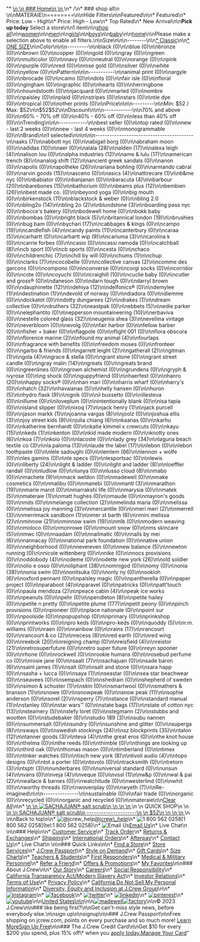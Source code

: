 "*   [\n    \n    ### Home\n    \n    ](/)\n*   /\n*   ### shop all\n    \n\nMATERAIE\n========\n\nHide Filters\n\nFeatured\n\n*   Featured\n*   Price: Low - High\n*   Price: High - Low\n*   Top Rated\n*   New Arrival\n\n**Pick up today** Select a store\n\n1 item\n\n[shop all](/all/?crawl=no)\n\n[women](/all/womens?crawl=no)\n\n[men](/all/mens?crawl=no)\n\n[girls](/all/girls?crawl=no)\n\n[boys](/all/boys?crawl=no)\n\n[baby](/all/baby?crawl=no)\n\n[home](/all/home?crawl=no)\n\nPlease make a selection above to enable all filters.\n\nSize\n\n\n--------\n\n[*   Classic](/all/?brand=MATERAIE&crawl=no&fit=Classic)\n\n[*   ONE SIZE](/all/?brand=MATERAIE&crawl=no&size=ONE%20SIZE)\n\nColor\n\n\n---------\n\nblack (0)\n\nblue (0)\n\nbronze (0)\n\nbrown (0)\n\ncopper (0)\n\ngold (0)\n\ngray (0)\n\ngreen (0)\n\nmulticolor (0)\n\nnavy (0)\n\nneutral (0)\n\norange (0)\n\npink (0)\n\npurple (0)\n\nred (0)\n\nrose gold (0)\n\nsilver (0)\n\nwhite (0)\n\nyellow (0)\n\nPattern\n\n\n-----------\n\nanimal print (0)\n\nargyle (0)\n\nbrocade (0)\n\ncamo (0)\n\ndots (0)\n\nfair isle (0)\n\nfloral (0)\n\ngingham (0)\n\ngraphic (0)\n\nhearts (0)\n\nherringbone (0)\n\nhoundstooth (0)\n\njacquard (0)\n\nmarled (0)\n\nombre (0)\n\npaisley (0)\n\nplaid (0)\n\nstripes (0)\n\nstars (0)\n\ntie dye (0)\n\ntropical (0)\n\nother prints (0)\n\nPrice\n\n\n---------\n\nMin: $52 / Max: $52\n\n$52$52\n\nDiscount\n\n\n------------\n\n70% and above (0)\n\n60% - 70% off (0)\n\n40% - 60% off (0)\n\nless than 40% off (0)\n\nTrending\n\n\n------------\n\nbest seller (0)\n\ntop rated (0)\n\nnew - last 2 weeks (0)\n\nnew - last 4 weeks (0)\n\nmonogrammable (0)\n\nBrand\n\n1 selected[](/all/?crawl=no)\n\n\n\n\n-----------------------------------------\n\n[](/all/?brand=AAKS,MATERAIE&crawl=no)aaks (7)\n\nabbott nyc (0)\n\nabigail borg (0)\n\nabraham moon (0)\n\n[](/all/?brand=ADIDAS,MATERAIE&crawl=no)adidas (10)\n\naer (0)\n\n[](/all/?brand=ALALA,MATERAIE&crawl=no)alala (28)\n\n[](/all/?brand=ALDEN,MATERAIE&crawl=no)alden (17)\n\n[](/all/?brand=ALEXA%20LEIGH,MATERAIE&crawl=no)alexa leigh (4)\n\nalison lou (0)\n\n[](/all/?brand=ALPHA%20INDUSTRIES,MATERAIE&crawl=no)alpha industries (12)\n\n[](/all/?brand=AME%20%26%20LULU,MATERAIE&crawl=no)ame & lulu (17)\n\n[](/all/?brand=AMERICAN%20TRENCH,MATERAIE&crawl=no)american trench (8)\n\n[](/all/?brand=ANALOG%3ASHIFT,MATERAIE&crawl=no)analog:shift (12)\n\nancient greek sandals (0)\n\nanon (0)\n\napolis (0)\n\n[](/all/?brand=APOTHEKE,MATERAIE&crawl=no)apotheke (26)\n\nariana bohling (0)\n\narmando cabral (0)\n\n[](/all/?brand=ARVIN%20GOODS,MATERAIE&crawl=no)arvin goods (15)\n\nasceno (0)\n\n[](/all/?brand=ASICS,MATERAIE&crawl=no)asics (4)\n\n[](/all/?brand=ATTIRECARE,MATERAIE&crawl=no)attirecare (1)\n\nb&me nyc (0)\n\nbabiator (0)\n\nbanjanan (0)\n\n[](/all/?brand=BARACUTA,MATERAIE&crawl=no)baracuta (4)\n\n[](/all/?brand=BARBOUR,MATERAIE&crawl=no)barbour (20)\n\n[](/all/?brand=BAREBONES,MATERAIE&crawl=no)barebones (15)\n\nbathorium (0)\n\n[](/all/?brand=BEAMS%20PLUS,MATERAIE&crawl=no)beams plus (12)\n\n[](/all/?brand=BEMBIEN,MATERAIE&crawl=no)bembien (26)\n\nbest made co. (0)\n\nbeyond yoga (0)\n\nbig mouth (0)\n\n[](/all/?brand=Birkenstock,MATERAIE&crawl=no)birkenstock (11)\n\nblackstock & weber (0)\n\nbling 2.0 (0)\n\n[](/all/?brand=BLING2O,MATERAIE&crawl=no)bling2o (14)\n\n[](/all/?brand=BLING%202o,MATERAIE&crawl=no)bling 2o (2)\n\n[](/all/?brand=BLUNDSTONE,MATERAIE&crawl=no)blundstone (3)\n\nboarding pass nyc (0)\n\nbocce's bakery (0)\n\nbodewell home (0)\n\nbokk baby (0)\n\nbombas (0)\n\n[](/all/?brand=BRIGHT%20BLACK,MATERAIE&crawl=no)bright black (5)\n\n[](/all/?brand=BRITANNICAL%20LONDON,MATERAIE&crawl=no)britannical london (19)\n\nbrushies (0)\n\nbug bam (0)\n\n[](/all/?brand=BYCHARI,MATERAIE&crawl=no)bychari (17)\n\ncabbages & kings (0)\n\n[](/all/?brand=CAMPO,MATERAIE&crawl=no)campo (19)\n\n[](/all/?brand=CANDLEFISH,MATERAIE&crawl=no)candlefish (4)\n\n[](/all/?brand=CANDY%20PAINTS,MATERAIE&crawl=no)candy paints (11)\n\ncanterbury (0)\n\n[](/all/?brand=CARAA,MATERAIE&crawl=no)caraa (5)\n\ncarhartt (0)\n\n[](/all/?brand=CARHARTT%20WIP,MATERAIE&crawl=no)carhartt wip (9)\n\n[](/all/?brand=CARIUMA,MATERAIE&crawl=no)cariuma (3)\n\ncarolina k (0)\n\ncarrie forbes (0)\n\ncasio (0)\n\ncassi namoda (0)\n\n[](/all/?brand=CATCHBALL,MATERAIE&crawl=no)catchball (8)\n\ncb sport (0)\n\ncb sports (0)\n\ncesta (0)\n\nchaco (0)\n\n[](/all/?brand=CHILDRENCHIC,MATERAIE&crawl=no)childrenchic (7)\n\nchill by will (0)\n\n[](/all/?brand=CHUMS,MATERAIE&crawl=no)chums (1)\n\nchup (0)\n\n[](/all/?brand=CLARKS,MATERAIE&crawl=no)clarks (7)\n\ncocobelle (0)\n\n[](/all/?brand=COLLECTIVE%20CANVAS,MATERAIE&crawl=no)collective canvas (2)\n\ncomme des garcons (0)\n\ncompono (0)\n\nconverse (0)\n\ncorgi socks (0)\n\ncorridor (0)\n\ncote (0)\n\ncoyuchi (0)\n\n[](/all/?brand=CRAIGHILL,MATERAIE&crawl=no)craighill (10)\n\ncuclie baby (0)\n\ncutler and gross® (0)\n\ndaneson (0)\n\ndarn tough (0)\n\ndarryl brown (0)\n\n[](/all/?brand=DAUPHINETTE,MATERAIE&crawl=no)dauphinette (12)\n\n[](/all/?brand=DEHIYA,MATERAIE&crawl=no)dehiya (12)\n\ndelfonics® (0)\n\n[](/all/?brand=DEMYLEE,MATERAIE&crawl=no)demylee (1)\n\n[](/all/?brand=DESTINATION,MATERAIE&crawl=no)destination (1)\n\ndevold of norway (0)\n\ndiadora (0)\n\ndiemme (0)\n\ndockatot (0)\n\n[](/all/?brand=DOTTY%20DUNGAREES,MATERAIE&crawl=no)dotty dungarees (2)\n\n[](/all/?brand=DRAKES,MATERAIE&crawl=no)drakes (1)\n\ndream collective (0)\n\n[](/all/?brand=DRUTHERS,MATERAIE&crawl=no)druthers (32)\n\neastpak (0)\n\n[](/all/?brand=EBBETS,MATERAIE&crawl=no)ebbets (5)\n\nedie parker (0)\n\nelephantito (0)\n\n[](/all/?brand=EPPERSON%20MOUNTAINEERING,MATERAIE&crawl=no)epperson mountaineering (10)\n\nerbaviva (0)\n\n[](/all/?brand=ESTELLE%20COLORED%20GLASS,MATERAIE&crawl=no)estelle colored glass (32)\n\n[](/all/?brand=EUGENIA%20SHEA,MATERAIE&crawl=no)eugenia shea (3)\n\neveliina vintage (0)\n\neverbloom (0)\n\nevolg (0)\n\nfair harbor (0)\n\nfellow barber (0)\n\nfisher + baker (0)\n\nflagpole (0)\n\nflight 001 (0)\n\nflora obscura (0)\n\n[](/all/?brand=FLORENCE%20MARINE,MATERAIE&crawl=no)florence marine (2)\n\n[](/all/?brand=FOUND%20MY%20ANIMAL,MATERAIE&crawl=no)found my animal (4)\n\nfourlaps (0)\n\nfragrance with benefits (0)\n\nfreedom moses (0)\n\nfronteer (0)\n\ngarbo & friends (0)\n\n[](/all/?brand=GARRETT%20LEIGHT,MATERAIE&crawl=no)garrett leight (2)\n\n[](/all/?brand=GATHERALL,MATERAIE&crawl=no)gatherall (2)\n\n[](/all/?brand=GITMAN,MATERAIE&crawl=no)gitman (1)\n\n[](/all/?brand=GOLA,MATERAIE&crawl=no)gola (4)\n\ngrace & stella (0)\n\ngrant stone (0)\n\ngrant street candle (0)\n\n[](/all/?brand=GRAY%20MALIN,MATERAIE&crawl=no)gray malin (14)\n\ngreats (0)\n\ngreats brand (0)\n\ngreenlines (0)\n\ngrown alchemist (0)\n\ngrundens (0)\n\ngryph & ivyrose (0)\n\ng shock (0)\n\nguppyfriend (0)\n\nhaerfest (0)\n\n[](/all/?brand=HANRO,MATERAIE&crawl=no)hanro (20)\n\nhappy socks® (0)\n\nhari mari (0)\n\nharris wharf (0)\n\nharry's (0)\n\n[](/all/?brand=HATCH,MATERAIE&crawl=no)hatch (32)\n\n[](/all/?brand=HAVAIANAS,MATERAIE&crawl=no)havaianas (5)\n\nhelly hansen (0)\n\n[](/all/?brand=HURON,MATERAIE&crawl=no)huron (5)\n\n[](/all/?brand=HYDRO%20FLASK,MATERAIE&crawl=no)hydro flask (9)\n\nignik (0)\n\nil bussetto (0)\n\nillesteva (0)\n\nillume (0)\n\niloveplum (0)\n\nintentionally blank (0)\n\nisa tapia (0)\n\nisland slipper (0)\n\n[](/all/?brand=IXOQ,MATERAIE&crawl=no)ixoq (7)\n\n[](/all/?brand=JACK%20HENRY,MATERAIE&crawl=no)jack henry (1)\n\njack purcell (0)\n\n[](/all/?brand=JASON%20MARKK,MATERAIE&crawl=no)jason markk (1)\n\n[](/all/?brand=JOANNA%20VARGAS,MATERAIE&crawl=no)joanna vargas (8)\n\njoolz (0)\n\n[](/all/?brand=JOSHUA%20ELLIS,MATERAIE&crawl=no)joshua ellis (3)\n\n[](/all/?brand=JOY%20STREET%20KIDS,MATERAIE&crawl=no)joy street kids (9)\n\n[](/all/?brand=Julia%20Chiang,MATERAIE&crawl=no)julia chiang (6)\n\nkaanas (0)\n\nkarhu (0)\n\nkatherine bernhardt (0)\n\nkatie kimmel x crewcuts (0)\n\n[](/all/?brand=KAYU,MATERAIE&crawl=no)kayu (15)\n\n[](/all/?brand=KEDS,MATERAIE&crawl=no)keds (1)\n\nkenton (0)\n\nkid made modern (0)\n\n[](/all/?brand=KNOTTY%20ONES,MATERAIE&crawl=no)knotty ones (6)\n\n[](/all/?brand=KOA,MATERAIE&crawl=no)koa (7)\n\nkoio (0)\n\nlacoste (0)\n\n[](/all/?brand=LADY%20GREY,MATERAIE&crawl=no)lady grey (34)\n\n[](/all/?brand=LAGUNA%20BEACH%20TEXTILE%20CO,MATERAIE&crawl=no)laguna beach textile co (3)\n\n[](/all/?brand=LA%20PALOMA,MATERAIE&crawl=no)la paloma (13)\n\n[](/all/?brand=LAUDE%20THE%20LABEL,MATERAIE&crawl=no)laude the label (17)\n\nlebon (0)\n\nlebon toothpaste (0)\n\nlele sadoughi (0)\n\n[](/all/?brand=LEMLEM,MATERAIE&crawl=no)lemlem (66)\n\nlennon + wolfe (0)\n\nles gamins (0)\n\nle specs (0)\n\nlesportsac (0)\n\nlewis (0)\n\n[](/all/?brand=LIBERTY,MATERAIE&crawl=no)liberty (24)\n\nlight & ladder (0)\n\n[](/all/?brand=LIGHT%20AND%20LADDER,MATERAIE&crawl=no)light and ladder (8)\n\nloeffler randall (0)\n\nludlow (0)\n\nlunya (0)\n\n[](/all/?brand=LUSSO%20CLOUD,MATERAIE&crawl=no)lusso cloud (8)\n\nmabo (0)\n\n[](/all/?brand=MACHETE,MATERAIE&crawl=no)machete (9)\n\nmack weldon (0)\n\nmadewell (0)\n\nmake cosmetics (0)\n\nmalibu (0)\n\nmanebi (0)\n\n[](/all/?brand=MANTL,MATERAIE&crawl=no)mantl (3)\n\n[](/all/?brand=MARATHON,MATERAIE&crawl=no)marathon (19)\n\nmarie marot (0)\n\nmarrakshi life (0)\n\nmarysia (0)\n\n[](/all/?brand=MATEK,MATERAIE&crawl=no)matek (5)\n\n[](/all/?crawl=no)materaie (1)\n\nmatt hughes (0)\n\nmaude (0)\n\nmayron's goods (0)\n\nmds (0)\n\n[](/all/?brand=MATERAIE,MELANGE%20COLLECTION&crawl=no)melange collection (2)\n\nmelinda maria (0)\n\nmelissa (0)\n\n[](/all/?brand=MATERAIE,MELISSA%20JOY%20MANNING&crawl=no)melissa joy manning (3)\n\nmercantile (0)\n\n[](/all/?brand=MATERAIE,MERI%20MERI&crawl=no)meri meri (2)\n\n[](/all/?brand=MATERAIE,MERRELL&crawl=no)merrell (3)\n\n[](/all/?brand=MATERAIE,MERRIMACK%20SANDBORN&crawl=no)merrimack sandborn (1)\n\n[](/all/?brand=MATERAIE,MER%20ST%20BARTH&crawl=no)mer st barth (8)\n\n[](/all/?brand=MATERAIE,MINI%20MELISSA&crawl=no)mini melissa (2)\n\n[](/all/?brand=MATERAIE,MINNOW&crawl=no)minnow (21)\n\n[](/all/?brand=MATERAIE,MINNOW%20SWIM&crawl=no)minnow swim (19)\n\nmlb (0)\n\nmodern weaving (0)\n\nmoloco (0)\n\nmonrowe (0)\n\nmount snow (0)\n\n[](/all/?brand=MATERAIE,MS%20SKINCARE&crawl=no)ms skincare (5)\n\nmwc (0)\n\nnaadam (0)\n\n[](/all/?brand=MATERAIE,NAILMATIC&crawl=no)nailmatic (6)\n\n[](/all/?brand=MATERAIE,NAILS%20BY%20MEI&crawl=no)nails by mei (6)\n\nnannacay (0)\n\nnational park foundation (0)\n\nnative union (0)\n\nneighborhood (0)\n\nnevereven (0)\n\n[](/all/?brand=MATERAIE,New%20Balance&crawl=no)new balance (5)\n\nnewton running (0)\n\nnicole wittenberg (0)\n\nnike (0)\n\nnocs provisions (0)\n\n[](/all/?brand=MATERAIE,ODDOBODY&crawl=no)oddobody (4)\n\nodeme (0)\n\n[](/all/?brand=MATERAIE,ODETTE%20NEW%20YORK&crawl=no)odette new york (26)\n\nold soldier (0)\n\nolio e osso (0)\n\n[](/all/?brand=MATERAIE,OLIPHANT&crawl=no)oliphant (38)\n\nomnigod (0)\n\nomy (0)\n\n[](/all/?brand=MATERAIE,ONIA&crawl=no)onia (38)\n\nonia swim (0)\n\nonitsuka (0)\n\nonly ny (0)\n\n[](/all/?brand=MATERAIE,OOKIOH&crawl=no)ookioh (6)\n\noxford pennant (0)\n\npaisley magic (0)\n\npantherella (0)\n\npaper project (0)\n\n[](/all/?brand=MATERAIE,PARABOOT&crawl=no)paraboot (4)\n\nparavel (0)\n\npatricks (0)\n\npatt'touch (0)\n\n[](/all/?brand=MATERAIE,PAULA%20MENDOZA&crawl=no)paula mendoza (2)\n\n[](/all/?brand=MATERAIE,PEACE%20CABIN&crawl=no)peace cabin (4)\n\npeak ice works (0)\n\npeanuts (0)\n\npehr (0)\n\n[](/all/?brand=MATERAIE,PENDLETON&crawl=no)pendleton (8)\n\npetite hailey (0)\n\npetite n pretty (0)\n\n[](/all/?brand=MATERAIE,PETITE%20PLUME&crawl=no)petite plume (177)\n\npetit peony (0)\n\npinch provisions (0)\n\npioneer (0)\n\nplace nationale (0)\n\npoint sur (0)\n\npoolside (0)\n\npopupshop (0)\n\nprimary (0)\n\nprinkshop (0)\n\nprintworks (0)\n\npro keds (0)\n\npro-keds (0)\n\n[](/all/?brand=MATERAIE,QUODDY&crawl=no)quoddy (5)\n\nr.m. williams (0)\n\nraen (0)\n\nrainbow (0)\n\n[](/all/?brand=MATERAIE,RAINS&crawl=no)rains (17)\n\nrancourt (0)\n\n[](/all/?brand=MATERAIE,RANCOURT%20%26%20CO&crawl=no)rancourt & co (2)\n\n[](/all/?brand=MATERAIE,RECESS&crawl=no)recess (8)\n\nred earth (0)\n\nred wing (0)\n\n[](/all/?brand=MATERAIE,REEBOK&crawl=no)reebok (20)\n\nreigning champ (0)\n\n[](/all/?brand=MATERAIE,REISFIELD&crawl=no)reisfield (4)\n\n[](/all/?brand=MATERAIE,REISTOR&crawl=no)reistor (21)\n\nretrosuperfuture (0)\n\nretro super future (0)\n\nreyn spooner (0)\n\nrhone (0)\n\nrockwell (0)\n\nrookie humans (0)\n\nrosebud perfume co (0)\n\nrosie jane (0)\n\n[](/all/?brand=MATERAIE,SAALT&crawl=no)saalt (7)\n\nsachajuan (0)\n\n[](/all/?brand=MATERAIE,SADE%20BARON&crawl=no)sade baron (6)\n\n[](/all/?brand=MATERAIE,SAINT%20JAMES&crawl=no)saint james (1)\n\nsalt (0)\n\nsalt and stone (0)\n\nsara happ (0)\n\nsasha + lucca (0)\n\n[](/all/?brand=MATERAIE,SAYA&crawl=no)saya (1)\n\nseastar (0)\n\nsea star beachwear (0)\n\nseavees (0)\n\nsempach (0)\n\nshedrain (0)\n\nshepherd of sweden (0)\n\n[](/all/?brand=MATERAIE,SIMON%20%26%20SCHUSTER&crawl=no)simon & schuster (1)\n\nskin (0)\n\nsmartwool (0)\n\n[](/all/?brand=MATERAIE,SMATHERS%20%26%20BRANSON&crawl=no)smathers & branson (1)\n\nsnowe (0)\n\nsnowpeak (0)\n\n[](/all/?brand=MATERAIE,SNOW%20PEAK&crawl=no)snow peak (11)\n\nsophie anderson (0)\n\n[](/all/?brand=MATERAIE,SOREL&crawl=no)sorel (2)\n\n[](/all/?brand=MATERAIE,SPERRY&crawl=no)sperry (7)\n\nstance (0)\n\n[](/all/?brand=MATERAIE,STANDARD%20MANUAL&crawl=no)standard manual (1)\n\nstanley (0)\n\nstar wars™ (0)\n\n[](/all/?brand=MATERAIE,STATE%20BAGS&crawl=no)state bags (17)\n\n[](/all/?brand=MATERAIE,STATE%20OF%20COTTON%20NYC&crawl=no)state of cotton nyc (13)\n\n[](/all/?brand=MATERAIE,STEAMERY&crawl=no)steamery (5)\n\nstefy loret (0)\n\n[](/all/?brand=MATERAIE,STEGMANN&crawl=no)stegmann (2)\n\nstubbs and wootten (0)\n\n[](/all/?brand=MATERAIE,STUDEBAKER&crawl=no)studebaker (6)\n\n[](/all/?brand=MATERAIE,STUDIO%20189&crawl=no)studio 189 (3)\n\nsubu nannen (0)\n\nsummersalt (0)\n\nsundry (0)\n\nsunshine and glitter (0)\n\n[](/all/?brand=MATERAIE,SUPERGA&crawl=no)superga (8)\n\nsways (0)\n\n[](/all/?brand=MATERAIE,SWEDISH%20STOCKINGS&crawl=no)swedish stockings (24)\n\n[](/all/?brand=MATERAIE,SZ%20BLOCKPRINTS&crawl=no)sz blockprints (35)\n\n[](/all/?brand=MATERAIE,TALON&crawl=no)talon (12)\n\n[](/all/?brand=MATERAIE,TANNER%20GOODS&crawl=no)tanner goods (3)\n\n[](/all/?brand=MATERAIE,TEVA&crawl=no)teva (4)\n\nthe great eros (0)\n\nthe knot house (0)\n\nthelma (0)\n\nthe reeds (0)\n\nthimble (0)\n\nthings are looking up (0)\n\nthird oak (0)\n\nthomas mason (0)\n\ntimberland (0)\n\ntimex (0)\n\ntinker watches (0)\n\n[](/all/?brand=MATERAIE,TISCH%20NEW%20YORK&crawl=no)tisch new york (8)\n\n[](/all/?brand=MATERAIE,TIVOLI%20AUDIO&crawl=no)tivoli audio (4)\n\ntopo designs (0)\n\ntot a porter (0)\n\ntovolo (0)\n\ntracksmith (0)\n\n[](/all/?brand=MATERAIE,TRETORN&crawl=no)tretorn (3)\n\n[](/all/?brand=MATERAIE,TSPTR&crawl=no)tsptr (3)\n\nunderbares (0)\n\nuniversal standard (0)\n\n[](/all/?brand=MATERAIE,UNSUN&crawl=no)unsun (4)\n\nvans (0)\n\n[](/all/?brand=MATERAIE,VEJA&crawl=no)veja (4)\n\nveque (0)\n\n[](/all/?brand=MATERAIE,VSSL&crawl=no)vssl (1)\n\nw&p (0)\n\n[](/all/?brand=MATERAIE,WAL%20%26%20PAI&crawl=no)wal & pai (2)\n\nwallace & barnes (0)\n\nwatchitude (0)\n\nwesterlind (0)\n\nwhit (0)\n\nworthy threads (0)\n\nwovenplay (0)\n\n[](/all/?brand=MATERAIE,WYETH&crawl=no)wyeth (7)\n\nRe-imagined\n\n\n---------------\n\nsustainable (0)\n\nfair trade (0)\n\norganic (0)\n\nrecycled (0)\n\norganic and recycled (0)\n\nmateraie[](/all/?crawl=no)\n\n[Clear All](/all/?crawl=no)\n\n*   [\n    \n    ![ SACHAJUAN® salt scrub](https://www.jcrew.com/s7-img-facade/M8479_EG7294?hei=640&crop=0,0,512,0)\n    \n    \n    \n    ](/p/womens/categories/accessories/more-accessories/beauty/sachajuan-salt-scrub/M8479?display=standard&fit=Classic&color_name=one-color&colorProductCode=M8479)\n    \n    QUICK SHOP\n    \n    [\n    \n    SACHAJUAN® salt scrub\n    ---------------------\n    \n    $52\n    \n    \n    \n    ](/p/womens/categories/accessories/more-accessories/beauty/sachajuan-salt-scrub/M8479?display=standard&fit=Classic&color_name=one-color&colorProductCode=M8479)\n    \n\nBack to top\n\n*   ![@jcrew_help](/next-static/images/sidecar-modules/footer/twitter-2.svg)[@jcrew\\_help](https://twitter.com/jcrew_help)\n*   ![1 800 562 0258](/next-static/images/sidecar-modules/footer/phone-2.svg)[1 800 562 0258](tel:1 800 562 0258)\n*   ![Email Us](/next-static/images/sidecar-modules/footer/email.svg)[Email Us](mailto:help@jcrew.com)\n*   Live Chat\n    \n\n### Help\n\n*   [Customer Service](/help/customer-service)\n*   [Track Order](/help/order-status)\n*   [Returns & Exchanges](/help/returns-exchanges)\n*   [Shipping](/help/shipping-handling)\n*   [International Orders](/help/international-orders)\n*   [Afterpay](/afterpay-faq)\n*   [Contact Us](/help/contact-us)\n*   Live Chat\n    \n\n### Quick Links\n\n*   [Find a Store](https://stores.jcrew.com/search)\n*   [Store Services](/s/store-services)\n*   [J.Crew Passport](/s/rewards)\n*   [Style on Demand](/s/style-on-demand)\n*   [Gift Cards](/help/gift-card)\n*   [Size Charts](/r/size-charts)\n*   [Teachers & Students](/s/teacher-student-discount)\n*   [First Responders](/s/military-medical-first-responder-discount)\n*   [Medical & Military Personnel](/s/military-medical-first-responder-discount)\n*   [Refer a Friend](/share)\n*   [Offers & Promotions](/best-deals)\n*   [My Favorites](/favorites)\n\n### About J.Crew\n\n*   [Our Story](/s/aboutus)\n*   [Careers](https://jobs.jcrew.com)\n*   [Social Responsibility](/s/corporate-responsibility)\n*   [California Transparency Act/Modern Slavery Act](/s/CSR-california-transparency-act)\n*   [Investor Relations](https://investors.jcrew.com)\n*   [Terms of Use](/help/terms-of-use)\n*   [Privacy Policy](/help/privacy-policy)\n*   [California Do Not Sell My Personal Information](https://jcrew.clarip.com/dsr/create?brand=jcrew&type=3)\n*   [Diversity, Equity and Inclusion at J.Crew Group](/s/diversity-equity-inclusion)\n\n*   [![instagram](/next-static/images/sidecar-modules/footer/instagram-2.svg)](http://instagram.com/jcrew)\n*   [![facebook](/next-static/images/sidecar-modules/footer/facebook-2.svg)](https://www.facebook.com/jcrew)\n*   [![twitter](/next-static/images/sidecar-modules/footer/twitter-2.svg)](https://twitter.com/jcrew)\n*   [![linkedin](/next-static/images/sidecar-modules/footer/linkedin.svg)](https://www.linkedin.com/company/j-crew)\n*   [![pinterest](/next-static/images/sidecar-modules/footer/pinterest-2.svg)](http://pinterest.com/jcrew/)\n*   [![youtube](/next-static/images/sidecar-modules/footer/youtube-2.svg)](http://www.youtube.com/user/jcrewinsider)\n\n[United States\n\n](/r/context-chooser)\n\n[![madewell](/next-static/images/sidecar-modules/footer/madewell.svg)](https://www.madewell.com)[![factory](/next-static/images/sidecar-modules/navigation/jcrew-factory-logo-black.svg)](https://factory.jcrew.com)\n\n© 2023 J.Crew\n\n### like being first?\n\nGet can't-miss style news, before everybody else.\n\nsign up\n\nsignup\n\n### J.Crew Passport\n\nFree shipping on jcrew.com, points on every purchase and so much more! [Learn More](/s/rewards)[Sign Up Free](/?register=true)\n\n### The J.Crew Credit Card\n\nGet $10 for every $200 you spend, plus 15% off\\* when you [apply today.](/s/credit-card)[Manage Your Card](https://d.comenity.net/jcrew/)"